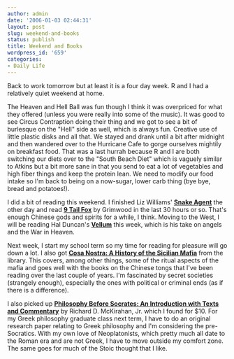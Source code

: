 ```yaml
---
author: admin
date: '2006-01-03 02:44:31'
layout: post
slug: weekend-and-books
status: publish
title: Weekend and Books
wordpress_id: '659'
categories:
- Daily Life
---
```

<p>Back to work tomorrow but at least it is a four day week. R and I had a relatively quiet weekend at home.</p><p>The Heaven and Hell Ball was fun though I think it was overpriced for what they offered (unless you were really into some of the music). It was good to see Circus Contraption doing their thing and we got to see a bit of burlesque on the &quot;Hell&quot; side as well, which is always fun. Creative use of little plastic disks and all that. We stayed and drank until a bit after midnight and then wandered over to the Hurricane Cafe to gorge ourselves mightily on breakfast food. That was a last hurrah because R and I are both switching our diets over to the &quot;South Beach Diet&quot; which is vaguely similar to Atkins but a bit more sane in that you send to eat a lot of vegetables and high fiber things and keep the protein lean. We need to modify our food intake so I&#39;m back to being on a now-sugar, lower carb thing (bye bye, bread and potatoes!).</p><p>I did a bit of reading this weekend. I finished Liz Williams&#39; <b><a href="http://www.amazon.com/gp/product/159780018X/">Snake Agent</a></b> the other day and read <b><a href="http://www.amazon.co.uk/exec/obidos/ASIN/0575076151/">9 Tail Fox</a></b> by Grimwood in the last 30 hours or so. That&#39;s enough Chinese gods and spirits for a while, I think. Moving to the West, I will be reading Hal Duncan&#39;s <b><a href="http://www.amazon.co.uk/exec/obidos/ASIN/1405052082/">Vellum</a></b> this week, which is his take on angels and the War in Heaven.</p><p>Next week, I start my school term so my time for reading for pleasure will go down a lot. I also got <b><a href="http://www.amazon.com/gp/product/1403966966/">Cosa Nostra: A History of the Sicilian Mafia</a></b> from the library. This covers, among other things, some of the ritual aspects of the mafia and goes well with the books on the Chinese tongs that I&#39;ve been reading over the last couple of years. I&#39;m fascinated by secret societies (strangely enough), especially the ones with political or criminal ends (as if there is a difference).</p><p>I also picked up <b><a href="http://www.amazon.com/gp/product/0872201759/">Philosophy Before Socrates: An Introduction with Texts and Commentary</a></b> by Richard D. McKirahan, Jr. which I found for $10. For my Greek philosophy graduate class next term, I have to do an original research paper relating to Greek philosophy and I&#39;m considering the pre-Socratics. With my own love of Neoplatonists, which pretty much all date to the Roman era and are not Greek, I have to move outside my comfort zone. The same goes for much of the Stoic thought that I like.</p>
